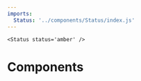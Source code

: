 ```yaml
---
imports:
  Status: '../components/Status/index.js'
---
```

```render html
<Status status='amber' />
```
# Components
